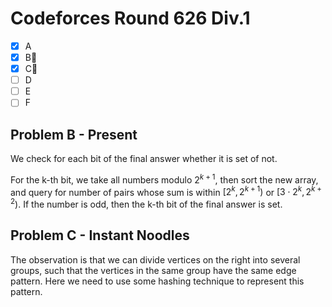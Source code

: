 # Codeforces Round 626 Div.1

- [x] A
- [x] B:bookmark_tabs:
- [x] C:bookmark_tabs:
- [ ] D
- [ ] E
- [ ] F

## Problem B - Present

We check for each bit of the final answer whether it is set of not.

For the k-th bit, we take all numbers modulo $2^{k+1}$, then sort the new array, and query for number of pairs whose sum is within $[2^k, 2^{k+1})$ or $[3\cdot2^k, 2^{k+2})$. If the number is odd, then the k-th bit of the final answer is set.

## Problem C - Instant Noodles

The observation is that we can divide vertices on the right into several groups, such that the vertices in the same group have the same edge pattern. Here we need to use some hashing technique to represent this pattern.